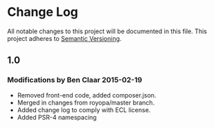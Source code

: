 # Change Log
All notable changes to this project will be documented in this file.
This project adheres to [Semantic Versioning](http://semver.org/).

## 1.0
### Modifications by Ben Claar 2015-02-19
- Removed front-end code, added composer.json.
- Merged in changes from royopa/master branch.
- Added change log to comply with ECL license.
- Added PSR-4 namespacing
